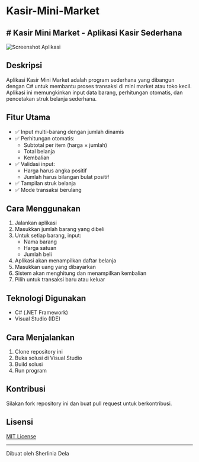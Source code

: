 # Kasir-Mini-Market 

## # Kasir Mini Market - Aplikasi Kasir Sederhana

![Screenshot Aplikasi](screenshot.png) <!-- Ganti dengan nama file screenshot Anda -->

## Deskripsi
Aplikasi Kasir Mini Market adalah program sederhana yang dibangun dengan C# untuk membantu proses transaksi di mini market atau toko kecil. Aplikasi ini memungkinkan input data barang, perhitungan otomatis, dan pencetakan struk belanja sederhana.

## Fitur Utama
- ✅ Input multi-barang dengan jumlah dinamis
- ✅ Perhitungan otomatis:
  - Subtotal per item (harga × jumlah)
  - Total belanja
  - Kembalian
- ✅ Validasi input:
  - Harga harus angka positif
  - Jumlah harus bilangan bulat positif
- ✅ Tampilan struk belanja
- ✅ Mode transaksi berulang

## Cara Menggunakan
1. Jalankan aplikasi
2. Masukkan jumlah barang yang dibeli
3. Untuk setiap barang, input:
   - Nama barang
   - Harga satuan
   - Jumlah beli
4. Aplikasi akan menampilkan daftar belanja
5. Masukkan uang yang dibayarkan
6. Sistem akan menghitung dan menampilkan kembalian
7. Pilih untuk transaksi baru atau keluar

## Teknologi Digunakan
- C# (.NET Framework)
- Visual Studio (IDE)

## Cara Menjalankan
1. Clone repository ini
2. Buka solusi di Visual Studio
3. Build solusi
4. Run program

## Kontribusi
Silakan fork repository ini dan buat pull request untuk berkontribusi.

## Lisensi
[MIT License](LICENSE)

---
Dibuat oleh Sherlinia Dela 
